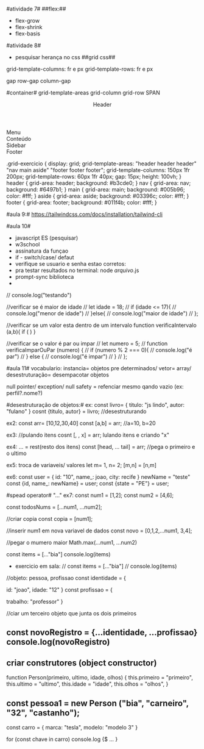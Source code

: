 #atividade 7#
##flex:##
- flex-grow
- flex-shrink
- flex-basis


#atividade 8#
- pesquisar herança no css
##grid css##

grid-template-columns: fr e px
grid-template-rows: fr e px

gap
row-gap
column-gap

#container#
grid-template-areas
grid-column
grid-row  SPAN


<!DOCTYPE html>
<html lang="en">
<head>
    <meta charset="UTF-8">
    <meta name="viewport" content="width=device-width, initial-scale=1.0">
    <title>Document</title>
    <link rel="stylesheet" href="style.css">
</head>
<body>
    <div class="grid-exercicio">
    <header>Header</header>
    <nav>Menu</nav>
    <main>Conteúdo</main>
    <aside>Sidebar</aside>
    <footer>Footer</footer>
</div>
</body>
</html>

.grid-exercicio {
    display: grid;
    grid-template-areas:
        "header header header"
        "nav main aside"
        "footer footer footer";
    grid-template-columns: 150px 1fr 200px;
    grid-template-rows: 60px 1fr 40px;
    gap: 15px;
    height: 100vh;
}
header { grid-area: header; background: #b3cde0; 
}
nav { grid-area: nav; background: #6497b1; }
main { grid-area: main; background: #005b96; color: #fff; }
aside { grid-area: aside; background: #03396c; color: #fff; }
footer { grid-area: footer; background: #011f4b; color: #fff; }

#aula 9:#
https://tailwindcss.com/docs/installation/tailwind-cli

#aula 10#
- javascript ES (pesquisar)
- w3school
- assinatura da funçao
- if - switch/case/ defaut
- verifique se usuario e senha estao corretos:
- pra testar resultados no terminal: node _arquivo_.js
- prompt-sync biblioteca
-  


<!DOCTYPE html>
<html lang="en">
<head>
    <meta charset="UTF-8">
    <meta name="viewport" content="width=device-width, initial-scale=1.0">
    <title>Document</title>
</head>
<body>

<script>
//verifique se usuario e senha estao corretos:
let user = "admin";
let pass = "12345";

function verificar (user, pass) {
if( user === "admin" && pass === "12345"){
  console.log("sucesso");
}else{
  console.log("falhou");
}
};


//verificar com base na cor de um semaforo e de pedestre atravessando a rua se posso avançar mau carro

// let semaforoCarros = (verde, amarelo, vermelho);
// let faixaPedestre = (verde, vermelho);
// // let temPedestre = ()

// function avançar (faixaPedestre, semaforoCarros) =>{
//   if {faixaPedestre === verde
//     return false;

//   } else {
//     return true
//   };
// };

let cor = "verde";
let pedestreAtravessando = false;

if (cor === "verde" && !pedestreAtravessando === false){
  console.log("pode passar");
}else{
  console.log("pare!");
};

</script>

</body>
</html>


// console.log("testando")

//verificar se é maior de idade
// let idade = 18;
// if (idade <= 17){
//     console.log("menor de idade")
// }else{
//     console.log("maior de idade")
// };




//verificar se um valor esta dentro de um intervalo
function verificaIntervalo (a,b){
    if ( )
}





//verificar se o valor é par ou impar
// let numero = 5;
// function verificaImparOuPar (numero) {
//     if (numero % 2 === 0){
//         console.log("é par")
//     } else {
//         console.log("é impar")
//     }
// };


#aula 11#
vocabulario: instancia= objetos pre determinados/ vetor= array/ desestruturação= desempacotar objetos

null pointer/ exception/ null safety = refenciar mesmo qando vazio (ex: perfil?.nome?)

#desestruturação de objetos:#
ex:
const livro= {
 titulo: "js lindo",
 autor: "fulano"
}
cosnt  {titulo, autor} = livro; //desestruturando

ex2:
const arr= [10,12,30,40]
const [a,b] = arr;  //a=10, b=20

ex3:
//pulando itens
cosnt [, , x] = arr; lulando itens e criando "x"

ex4:
... = rest(resto dos itens)
const [head, ... tail] = arr; //pega o primeiro e o ultimo

ex5:
troca de variaveis/ valores
let m= 1, n= 2;
[m,n] = [n,m]

ex6:
const user = {
    id: "10",
    name_: joao,
    city: recife
}
newName = "teste"
const {id, name_: newName} = user;
const {state = "PE"} = user;

#spead operator# "..."
ex7:
const num1 = [1,2];
const num2 = [4,6];

const todosNums = [...num1, ...num2];

//criar copia
const copia = [num1];

//inserir num1 em nova variavel de dados
const novo = [0,1,2,...num1, 3,4];

//pegar o mumero maior
Math.max(...num1, ...num2) 

const items = [..."bia"]
console.log(items)

- exercicio em sala:
// const items = [..."bia"]
// console.log(items)

//objeto: pessoa, profissao
const identidade = {

  id: "joao",
  idade: "12"
}
const profissao = {

  trabalho: "professor"
}

//ciar um terceiro objeto que junta os dois primeiros

const novoRegistro = {...identidade, ...profissao}
console.log(novoRegistro)
----------

## criar construtores (object constructor)

function Person(primeiro, ultimo, idade, olhos) {
  this.primeiro = "primeiro",
  this.ultimo = "ultimo",
  this.idade = "idade",
  this.olhos = "olhos",
}

const pessoa1 = new Person ("bia", "carneiro", "32", "castanho");
--------

const carro = {
  marca: "tesla",
  modelo: "modelo 3"
}

for (const chave in carro)
console.log {$ ...  }
